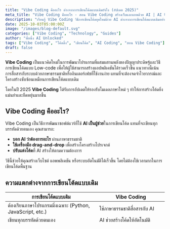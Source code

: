 ```yaml
---
title: "Vibe Coding คืออะไร ต่างจากการเขียนโค้ดแบบเดิมยังไง (อัปเดต 2025)"
meta_title: "Vibe Coding คืออะไร - สอน Vibe Coding สร้างเว็บและแอพด้วย AI | AI Unlocked"
description: "เรียนรู้ Vibe Coding วิธีการเขียนโค้ดยุคใหม่ด้วย AI ต่างจากการเขียนโค้ดแบบเดิมอย่างไร ข้อดี ข้อจำกัด และวิธีเริ่มต้นสำหรับผู้เริ่มต้น"
date: 2025-10-03T05:00:00Z
image: "/images/blog-default.svg"
categories: ["Vibe Coding", "Technology", "Guides"]
author: "พี่หนึ่ง AI Unlocked"
tags: ["Vibe Coding", "โค้ดดิ้ง", "เขียนโค้ด", "AI Coding", "สอน Vibe Coding"]
draft: false
---
```


**Vibe Coding** เป็นแนวคิดใหม่ในการพัฒนาโปรแกรมที่ผสมผสานพลังของปัญญาประดิษฐ์และวิธีการเขียนโค้ดแบบ Low-code เพื่อให้ผู้ใช้สามารถสร้างแอปพลิเคชันได้รวดเร็วขึ้น แนวทางนี้เน้นการสื่อสารกับระบบด้วยภาษาธรรมชาติหรืออินเตอร์เฟซที่ใช้งานง่าย แทนที่จะต้องจดจำไวยากรณ์และโครงสร้างซับซ้อนเหมือนการเขียนโค้ดแบบเดิม

โดยในปี 2025 **Vibe Coding** ได้รับการอัปเดตให้รองรับโมเดลภาษาใหม่ ๆ ทำให้การสร้างโค้ดยิ่งแม่นยำและยืดหยุ่นมากขึ้น

## Vibe Coding คืออะไร?

Vibe Coding เป็นวิธีการพัฒนาซอฟต์แวร์ที่ใช้ **AI เป็นผู้ช่วย**ในการเขียนโค้ด แทนที่จะเขียนทุกบรรทัดด้วยตนเอง คุณสามารถ:

- **บอก AI ว่าต้องการอะไร** ผ่านภาษาธรรมชาติ
- **ใช้เครื่องมือ drag-and-drop** เพื่อสร้างโครงสร้างโปรเจกต์
- **ปรับแต่งโค้ด**ที่ AI สร้างให้ตามความต้องการ

วิธีนี้ช่วยให้คุณสร้างเว็บไซต์ แอพพลิเคชัน หรือระบบอัตโนมัติได้เร็วขึ้น โดยไม่ต้องใช้เวลามากในการเขียนโค้ดพื้นฐาน

## ความแตกต่างจากการเขียนโค้ดแบบเดิม

| การเขียนโค้ดแบบเดิม | Vibe Coding |
|---------------------|-------------|
| ต้องเรียนภาษาโปรแกรมมิ่งเฉพาะ (Python, JavaScript, etc.) | ใช้ภาษาธรรมชาติสื่อสารกับ AI |
| เขียนทุกบรรทัดด้วยตนเอง | AI ช่วยสร้างโค้ดให้อัตโนมัติ |
| ใช้เวลานานในการสร้างต้นแบบ | สร้าง MVP ได้เร็วมาก |
| ต้องมีความรู้พื้นฐานลึก | ผู้เริ่มต้นเข้าถึงได้ง่าย |
| เหมาะกับโปรเจกต์ที่ซับซ้อน | เหมาะกับการสร้างต้นแบบและโปรเจกต์ขนาดกลาง |

### การเขียนโค้ดแบบดั้งเดิม

ต้องอาศัยความรู้ภาษาคอมพิวเตอร์ เช่น **Python**, **JavaScript** หรือ **C++** ผู้พัฒนาต้องเขียนคำสั่งตามรูปแบบที่กำหนด เข้าใจโครงสร้างข้อมูล และจัดการความซับซ้อนต่างๆ ด้วยตนเอง

### Vibe Coding

ช่วยลดภาระนี้ด้วยการให้คุณ**บอกสิ่งที่ต้องการ**ในรูปแบบที่เข้าใจง่าย แล้วระบบจะสร้างโค้ดให้ นอกจากนี้ยังมี**อินเตอร์เฟซแบบลากวาง** (drag-and-drop) ที่ช่วยให้เห็นโครงสร้างโปรเจกต์ชัดเจน คุณสามารถเชื่อมต่อส่วนต่าง ๆ ของระบบได้โดยไม่ต้องจัดการรายละเอียดเชิงเทคนิคมากนัก

## ตัวอย่างการใช้งาน Vibe Coding

### 1. **สร้างเว็บไซต์**
ใช้ Vibe Coding สร้างเว็บไซต์ธุรกิจ Landing Page หรือ Portfolio ได้อย่างรวดเร็ว โดยไม่ต้องเขียน HTML, CSS, JavaScript ทั้งหมดด้วยตนเอง

**ตัวอย่าง**:
```
Prompt: "สร้างหน้า Landing Page สำหรับธุรกิจขายกาแฟ
มีส่วน Hero, เมนู, ราคา, และฟอร์มติดต่อ"
```

AI จะสร้างโครงสร้างและโค้ดพื้นฐานให้ทันที แล้วคุณสามารถปรับแต่งสี รูปภาพ และเนื้อหาได้ตามต้องการ

### 2. **สร้างแอพพลิเคชัน**
สร้าง Dashboard, CRM, หรือระบบจัดการข้อมูลภายในองค์กร - [อ่านตัวอย่างโปรเจกต์](/blog/vibe-coding-project-examples)

### 3. **สร้างระบบอัตโนมัติ**
เชื่อมต่อกับ [n8n Automation](/blog/sorn-n8n-automation) เพื่อสร้างระบบทำงานอัตโนมัติที่ซับซ้อน

## ข้อดีของ Vibe Coding

### ✅ เข้าถึงได้ง่ายสำหรับผู้เริ่มต้น
ผู้ที่ไม่มีพื้นฐานด้านโปรแกรมมิ่งสามารถลงมือสร้างแอปได้เร็ว

### ✅ ลดระยะเวลาสร้างต้นแบบ (MVP)
สร้าง Minimum Viable Product ได้ภายในไม่กี่วัน แทนที่จะเป็นสัปดาห์หรือเดือน - [อ่านเคล็ดลับการสร้าง MVP](/blog/vibe-coding-mvp)

### ✅ เพิ่มความคิดสร้างสรรค์
มีเวลามากขึ้นในการคิดฟีเจอร์ใหม่ ๆ แทนที่จะติดอยู่กับการเขียนโค้ดพื้นฐาน

### ✅ ประหยัดเวลาสำหรับนักพัฒนามืออาชีพ
นักพัฒนาสามารถประหยัดเวลาจากงานที่ซ้ำซ้อนและมุ่งเน้นการแก้ปัญหาระดับสูง

## ข้อจำกัดของ Vibe Coding

### ⚠️ ต้องมีความรู้พื้นฐานบ้าง
แม้ว่า Vibe Coding จะง่ายขึ้น แต่การเข้าใจหลักการพื้นฐานด้านตรรกะและโครงสร้างข้อมูลจะช่วยให้ปรับแต่งได้ดีขึ้น

### ⚠️ การพึ่งพา AI
โค้ดที่ AI สร้างอาจไม่เหมาะสมกับกรณีเฉพาะ ต้องตรวจสอบและปรับแก้

### ⚠️ ข้อจำกัดในโปรเจกต์ซับซ้อนมาก
สำหรับโปรเจกต์ขนาดใหญ่และซับซ้อนมาก อาจยังต้องอาศัยการเขียนโค้ดแบบดั้งเดิม

## วิธีเริ่มต้น Vibe Coding

### 1. เรียนรู้พื้นฐาน AI และ Prompt Engineering
เข้าใจวิธีการสื่อสารกับ AI อย่างมีประสิทธิภาพ

### 2. เลือกเครื่องมือที่เหมาะสม
- **Cursor** - IDE ที่มี AI ช่วยเขียนโค้ด
- **v0.dev** - สร้าง UI Components ด้วย AI
- **Bolt.new** - สร้างเว็บแอพได้เลยทันที

### 3. ฝึกสร้างโปรเจกต์เล็กๆ
เริ่มจากโปรเจกต์ง่ายๆ เช่น:
- Todo List
- Landing Page
- Portfolio Website

### 4. เรียนรู้การปรับแต่งโค้ด
เรียนพื้นฐาน HTML, CSS, JavaScript เพื่อสามารถปรับแต่งโค้ดที่ AI สร้างให้

> **สนใจเรียน Vibe Coding?**
>
> เรามีคอร์สสอน Vibe Coding แบบ hands-on ตั้งแต่พื้นฐานจนสร้างโปรเจกต์จริง สอบถามรายละเอียดได้ที่ [aiunlock.co](https://aiunlock.co/)

## Vibe Coding กับ AI Unlocked

ที่ **AI Unlocked** เรามีหลักสูตรสอน Vibe Coding ที่เหมาะกับทุกระดับ:

### คอร์สสำหรับผู้เริ่มต้น
- ไม่ต้องมีพื้นฐานการเขียนโค้ด
- เรียนรู้การใช้ AI Tools
- สร้างโปรเจกต์จริง

### คอร์สขั้นสูง
- Integration กับระบบอื่นๆ
- การใช้ [n8n Automation](/blog/n8n-vs-vibe-coding)
- Best Practices

### รูปแบบการเรียน
- **ออนไลน์** - [เรียนผ่าน aiunlock.co](https://aiunlock.co/)
- **ตัวต่อตัว** - [เรียนที่เชียงใหม่](/blog/sorn-ai-chiangmai)

## เปรียบเทียบ Vibe Coding กับ n8n

หลายคนอาจสงสัยว่า **Vibe Coding** กับ **n8n Automation** ต่างกันอย่างไร:

- **Vibe Coding** - เน้นการสร้างเว็บแอพและ UI
- **n8n** - เน้นการสร้าง Workflow และ Automation

ทั้งสองสามารถใช้ร่วมกันได้อย่างลงตัว - [อ่านการเปรียบเทียบแบบละเอียด](/blog/n8n-vs-vibe-coding)

## สรุป

**Vibe Coding** เป็นแนวทางใหม่ที่น่าสนใจสำหรับการพัฒนาโปรแกรมในยุคที่ AI มีบทบาทสำคัญ ช่วย:
- ✅ ลดความซับซ้อนในการเขียนโค้ด
- ✅ เปิดโอกาสให้คนหลากหลายได้สร้างสรรค์ผลงาน
- ✅ ประหยัดเวลาในการพัฒนา
- ✅ เพิ่มประสิทธิภาพการทำงาน

แม้ว่าจะไม่แทนที่การเขียนโค้ดทั้งหมด แต่เมื่อใช้อย่างถูกต้องก็จะเป็นเครื่องมือที่ทรงพลังในการพัฒนาแอปพลิเคชันและบริการต่าง ๆ ในปี 2025 และอนาคตต่อไป

หากคุณสนใจเรียนรู้ Vibe Coding สามารถเริ่มต้นได้ที่ [คอร์ส AI ออนไลน์ของเรา](/blog/course-ai-online-thai) หรือติดต่อสอบถามเพิ่มเติม

---

### เรียนรู้เพิ่มเติม

📧 **อีเมล**: aiunlockinnovations@gmail.com
📱 **Facebook**: [AI Unlocked VIP](https://www.facebook.com/aiunlockedvip)
📺 **YouTube**: [AI Unlocked Channel](https://www.youtube.com/@AIUnlocked168)
🎓 **แพลทฟอร์มคอร์ส**: [aiunlock.co](https://aiunlock.co/)

**#VibeCoding #AIcoding #สอนVibeCoding #เขียนโค้ดด้วยAI #AIUnlocked**
